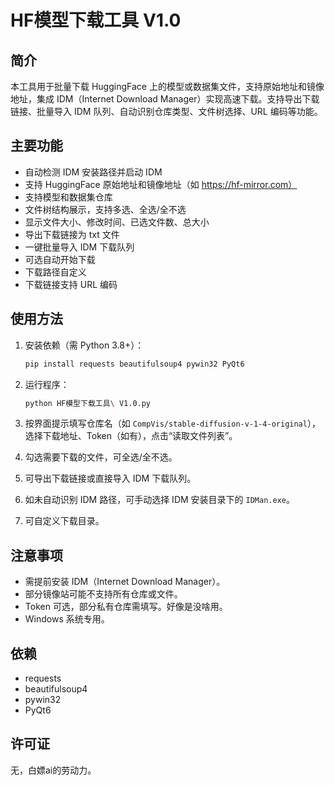 # HF模型下载工具 V1.0

## 简介

本工具用于批量下载 HuggingFace 上的模型或数据集文件，支持原始地址和镜像地址，集成 IDM（Internet Download Manager）实现高速下载。支持导出下载链接、批量导入 IDM 队列、自动识别仓库类型、文件树选择、URL 编码等功能。

## 主要功能

- 自动检测 IDM 安装路径并启动 IDM
- 支持 HuggingFace 原始地址和镜像地址（如 https://hf-mirror.com）
- 支持模型和数据集仓库
- 文件树结构展示，支持多选、全选/全不选
- 显示文件大小、修改时间、已选文件数、总大小
- 导出下载链接为 txt 文件
- 一键批量导入 IDM 下载队列
- 可选自动开始下载
- 下载路径自定义
- 下载链接支持 URL 编码

## 使用方法

1. 安装依赖（需 Python 3.8+）：

   ```sh
   pip install requests beautifulsoup4 pywin32 PyQt6
   ```

2. 运行程序：

   ```sh
   python HF模型下载工具\ V1.0.py
   ```

3. 按界面提示填写仓库名（如 `CompVis/stable-diffusion-v-1-4-original`），选择下载地址、Token（如有），点击“读取文件列表”。
4. 勾选需要下载的文件，可全选/全不选。
5. 可导出下载链接或直接导入 IDM 下载队列。
6. 如未自动识别 IDM 路径，可手动选择 IDM 安装目录下的 `IDMan.exe`。
7. 可自定义下载目录。

## 注意事项

- 需提前安装 IDM（Internet Download Manager）。
- 部分镜像站可能不支持所有仓库或文件。
- Token 可选，部分私有仓库需填写。好像是没啥用。
- Windows 系统专用。

## 依赖

- requests
- beautifulsoup4
- pywin32
- PyQt6

## 许可证

无，白嫖ai的劳动力。

